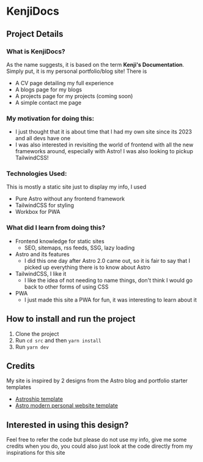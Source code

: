 # KenjiDocs
## Project Details
### What is KenjiDocs?
As the name suggests, it is based on the term **Kenji's Documentation**. Simply put, it is my personal portfolio/blog site!
There is
- A CV page detailing my full experience
- A blogs page for my blogs
- A projects page for my projects (coming soon)
- A simple contact me page

### My motivation for doing this:
- I just thought that it is about time that I had my own site since its 2023 and all devs have one
- I was also interested in revisiting the world of frontend with all the new frameworks around, especially with Astro! I was also looking to pickup TailwindCSS!

### Technologies Used:
This is mostly a static site just to display my info, I used
- Pure Astro without any frontend framework
- TailwindCSS for styling
- Workbox for PWA

### What did I learn from doing this?
- Frontend knowledge for static sites
  - SEO, sitemaps, rss feeds, SSG, lazy loading
- Astro and its features
  - I did this one day after Astro 2.0 came out, so it is fair to say that I picked up everything there is to know about Astro
- TailwindCSS, I like it
  - I like the idea of not needing to name things, don't think I would go back to other forms of using CSS
- PWA
  - I just made this site a PWA for fun, it was interesting to learn about it

## How to install and run the project
1. Clone the project
2. Run ```cd src``` and then ```yarn install```
3. Run ```yarn dev```

## Credits
My site is inspired by 2 designs from the Astro blog and portfolio starter templates
- [Astroship template](https://github.com/surjithctly/astroship)
- [Astro modern personal website template](https://github.com/manuelernestog/astro-modern-personal-website)

## Interested in using this design?
Feel free to refer the code but please do not use my info, give me some credits when you do, you could also just look at the code directly from my inspirations for this site
